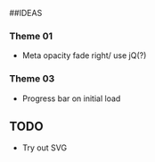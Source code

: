 ##IDEAS

### Theme 01
- Meta opacity fade right/ use jQ(?)

### Theme 03
- Progress bar on initial load

## TODO
- Try out SVG
